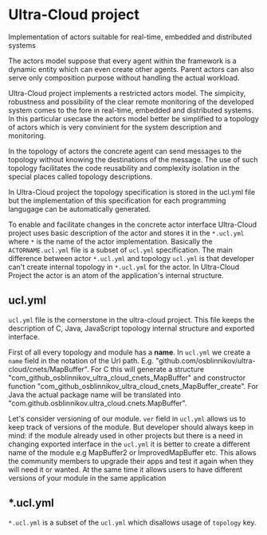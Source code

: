 # Ultra-Cloud project

Implementation of actors suitable for real-time, embedded and distributed systems

The actors model suppose that every agent within the framework is a dynamic entity which can even create other agents. Parent actors can also serve only composition purpose without handling the actual workload. 

Ultra-Cloud project implements a restricted actors model. The simpicity, robustness and possibility of the clear remote monitoring of the developed system comes to the fore in real-time, embedded and distributed systems. In this particular usecase the actors model better be simplified to a topology of actors which is very convinient for the system description and monitoring.

In the topology of actors the concrete agent can send messages to the topology without knowing the destinations of the message. The use of such topology facilitates the code reusability and complexity isolation in the special places called topology descriptions.

In Ultra-Cloud project the topology specification is stored in the ucl.yml file but the implementation of this specification for each programming langugage can be automatically generated.

To enable and facilitate changes in the concrete actor interface Ultra-Cloud project uses basic description of the actor and stores it in the `*.ucl.yml` where `*` is the name of the actor implementation. Basically the `ACTORNAME.ucl.yml` file is a subset of `ucl.yml` specification. The main difference between actor `*.ucl.yml` and topology `ucl.yml` is that developer can't create internal topology in `*.ucl.yml` for the actor. In Ultra-Cloud Project the actor is an atom of the application's internal structure.

ucl.yml
---

`ucl.yml` file is the cornerstone in the ultra-cloud project. This file keeps the description of C, Java, JavaScript topology internal structure and exported interface. 

First of all every topology and module has a **name**. In `ucl.yml` we create a `name` field in the notation of the Url path. E.g. "github.com/osblinnikov/ultra-cloud/cnets/MapBuffer". For C this will generate a structure "com_github_osblinnikov_ultra_cloud_cnets_MapBuffer" and constructor function "com_github_osblinnikov_ultra_cloud_cnets_MapBuffer_create". For Java the actual package name will be translated into "com.github.osblinnikov.ultra_cloud.cnets.MapBuffer".

Let's consider versioning of our module. `ver` field in `ucl.yml` allows us to keep track of versions of the module. But developer should always keep in mind: if the module already used in other projects but there is a need in changing exported interface in the `ucl.yml` it is better to create a different name of the module e.g MapBuffer2 or ImprovedMapBuffer etc. This allows the community members to upgrade their apps and test it again when they will need it or wanted. At the same time it allows users to have different versions of your module in the same application

*.ucl.yml
---

`*.ucl.yml` is a subset of the `ucl.yml` which disallows usage of `topology` key.
